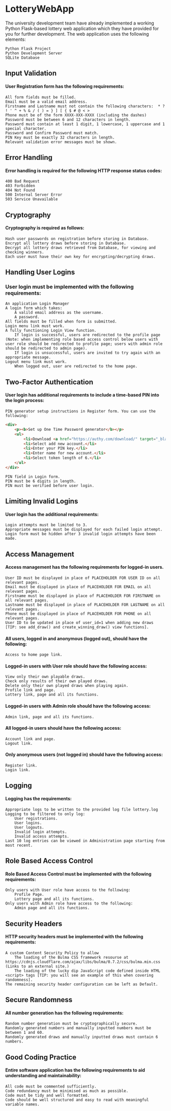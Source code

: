 # LotteryWebApp

The university development team have already implemented a working Python Flask-based lottery web application which they have provided for you for further development. The web application uses the following elements:

    Python Flask Project
    Python Development Server
    SQLite Database 

## Input Validation

#### User Registration form has the following requirements:

    All form fields must be filled.
    Email must be a valid email address.
    Firstname and Lastname must not contain the following characters:  * ? ! ' ^ + % & / ( ) = } ] [ { $ # @ < >
    Phone must be of the form XXXX-XXX-XXXX (including the dashes)
    Password must be between 6 and 12 characters in length.
    Password must contain at least 1 digit, 1 lowercase, 1 uppercase and 1 special character.
    Password and Confirm Password must match.
    PIN Key must be exactly 32 characters in length.
    Relevant validation error messages must be shown.

 
## Error Handling

#### Error handling is required for the following HTTP response status codes:

    400 Bad Request
    403 Forbidden
    404 Not Found
    500 Internal Server Error
    503 Service Unavailable

 
## Cryptography

#### Cryptography is required as follows:

    Hash user passwords on registration before storing in Database.
    Encrypt all lottery draws before storing in Database.
    Decrypt all lottery draws retrieved from Database, for viewing and checking winners.
    Each user must have their own key for encrypting/decrypting draws.
 
## Handling User Logins

### User login must be implemented with the following requirements:

    An application Login Manager
    A login form which takes:
        A valild email address as the username.
        A password.
    All fields must be filled when form is submitted.
    Login menu link must work.
    A fully functioning Login View function.
        If login is successful, users are redirected to the profile page (Note: when implementing role based access control below users with user role should be redirected to profile page; users with admin role should be redirected to admin page).
        If login is unsuccessful, users are invited to try again with an appropriate message.
    Logout menu link must work.
        When logged out, user are redirected to the home page.
 
## Two-Factor Authentication

#### User login has additional requirements to include a time-based PIN into the login process:

    PIN generator setup instructions in Register form. You can use the following:
```html
<div>
    <p><b>Set up One Time Password generator</b></p>
    <ul>
        <li>Download <a href="https://authy.com/download/" target="_blank"><u>Authy</u></a> on your device.</li>
        <li>Select add new account.</li>
        <li>Enter your PIN key.</li>
        <li>Enter name for new account.</li>
        <li>Select token length of 6.</li>
    </ul>
</div>
```
    PIN field in Login form.
    PIN must be 6 digits in length.
    PIN must be verified before user login.

 
## Limiting Invalid Logins

#### User login has the additional requirements:

    Login attempts must be limited to 3.
    Appropriate messages must be displayed for each failed login attempt.
    Login form must be hidden after 3 invalid login attempts have been made.

 
## Access Management

#### Access management has the following requirements for logged-in users.

    User ID must be displayed in place of PLACEHOLDER FOR USER ID on all relevant pages.
    Email must be displayed in place of PLACEHOLDER FOR EMAIL on all relevant pages.
    Firstname must be displayed in place of PLACEHOLDER FOR FIRSTNAME on all relevant pages.
    Lastname must be displayed in place of PLACEHOLDER FOR LASTNAME on all relevant pages.
    Phone must be displayed in place of PLACEHOLDER FOR PHONE on all relevant pages.
    User ID to be updated in place of user_id=1 when adding new draws [TIP: see add_draw() and create_winning_draw() view functions].

 

#### All users, logged in and anonymous (logged out), should have the following:

    Access to home page link.

#### Logged-in users with User role should have the following access:

    View only their own playable draws.
    Check only results of their own played draws.
    Delete only their own played draws when playing again.
    Profile link and page.
    Lottery link, page and all its functions.

#### Logged-in users with Admin role should have the following access:

    Admin link, page and all its functions.

#### All logged-in users should have the following access:

    Account link and page.
    Logout link.

#### Only anonymous users (not logged in) should have the following access:

    Register link.
    Login link.

## Logging

#### Logging has the requirements:

    Appropriate logs to be written to the provided log file lottery.log
    Logging to be filtered to only log:
        User registrations.
        User logins.
        User logouts.
        Invalid login attempts.
        Invalid access attempts.
    Last 10 log entries can be viewed in Administration page starting from most recent.
 
## Role Based Access Control

#### Role Based Access Control must be implemented with the following requirements:

    Only users with User role have access to the following:
        Profile Page.
        Lottery page and all its functions.
    Only users with Admin role have access to the following:
        Admin page and all its functions.

 
## Security Headers

#### HTTP security headers must be implemented with the following requirements:

    A custom Content Security Policy to allow
        The loading of the Bulma CSS framework resourse at https://cdnjs.cloudflare.com/ajax/libs/bulma/0.7.2/css/bulma.min.css (Links to an external site.)
        The loading of the lucky dip JavaScript code defined inside HTML <script> tags [TIP: you will see an example of this when covering randomness].
    The remaining security header configuration can be left as Default.

 
## Secure Randomness

#### All number generation has the following requirements:

    Random number generation must be cryptographically secure.
    Randomly generated numbers and manually inputted numbers must be between 1 and 60.
    Randomly generated draws and manually inputted draws must contain 6 numbers.

 
## Good Coding Practice

#### Entire software application has the following requirements to aid understanding and maintainability:

    All code must be commented sufficiently.
    Code redundancy must be minimised as much as possible.
    Code must be tidy and well formatted.
    Code should be well structured and easy to read with meaningful variable names.
